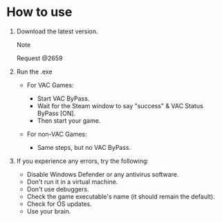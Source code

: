 # How to use

1. Download the latest version.
   > [!note]
   > Request @2659
3. Run the .exe 
   - For VAC Games:
     - Start VAC ByPass.
     - Wait for the Steam window to say "success" & VAC Status ByPass [ON].
     - Then start your game.

   - For non-VAC Games:
     - Same steps, but no VAC ByPass.

4. If you experience any errors, try the following:
   - Disable Windows Defender or any antivirus software.
   - Don't run it in a virtual machine.
   - Don't use debuggers.
   - Check the game executable's name (it should remain the default).
   - Check for OS updates.
   - Use your brain.
